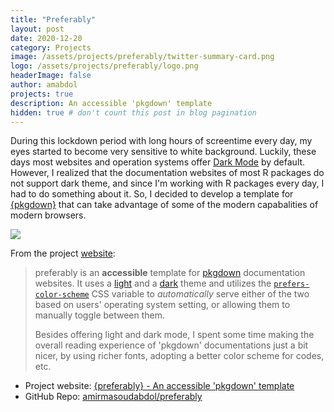 ```yaml
---
title: "Preferably"
layout: post
date: 2020-12-20
category: Projects
image: /assets/projects/preferably/twitter-summary-card.png
logo: /assets/projects/preferably/logo.png
headerImage: false
author: amabdol
projects: true
description: An accessible 'pkgdown' template
hidden: true # don't count this post in blog pagination
---
```


<!-- # Preferably -->

During this lockdown period with long hours of screentime every day, my eyes started to become very sensitive to white background. Luckily, these days most websites and operation systems offer [Dark Mode](https://en.wikipedia.org/wiki/Light-on-dark_color_scheme) by default. However, I realized that the documentation websites of most R packages do not support dark theme, and since I'm working with R packages every day, I had to do something about it. So, I decided to develop a template for [{pkgdown}](https://pkgdown.r-lib.org) that can take advantage of some of the modern capabalities of modern browsers.

![](https://preferably.amirmasoudabdol.name/reference/figures/comparison.png)

From the project [website](https://preferably.amirmasoudabdol.name):

> preferably is an **accessible** template for [pkgdown](https://pkgdown.r-lib.org/) documentation websites. It uses a [light](https://bootswatch.com/flatly/) and a [dark](https://bootswatch.com/darkly/) theme and utilizes the [`prefers-color-scheme`](https://developer.mozilla.org/en-US/docs/Web/CSS/@media/prefers-color-scheme) CSS variable to *automatically* serve either of the two based on users' operating system setting, or allowing them to manually toggle between them.
>
> Besides offering light and dark mode, I spent some time making the overall reading experience of 'pkgdown' documentations just a bit nicer, by using richer fonts, adopting a better color scheme for codes, etc.

<div class="breaker"></div>

- Project website: [{preferably} - An accessible 'pkgdown' template](https://preferably.amirmasoudabdol.name)
- GitHub Repo: [amirmasoudabdol/preferably](https://github.com/amirmasoudabdol/preferably/)
